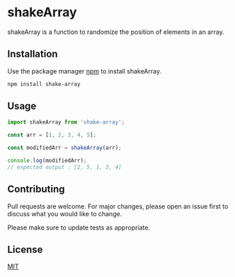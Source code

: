 # shakeArray

shakeArray is a function to randomize the position of elements in an array.

## Installation

Use the package manager [npm](https://docs.npmjs.com/downloading-and-installing-node-js-and-npm) to install shakeArray.

```bash
npm install shake-array
```

## Usage

```js
import shakeArray from 'shake-array';

const arr = [1, 2, 3, 4, 5];

const modifiedArr = shakeArray(arr);

console.log(modifiedArr);
// expected output : [2, 5, 1, 3, 4]
```

## Contributing

Pull requests are welcome. For major changes, please open an issue first to discuss what you would like to change.

Please make sure to update tests as appropriate.

## License

[MIT](https://choosealicense.com/licenses/mit/)
